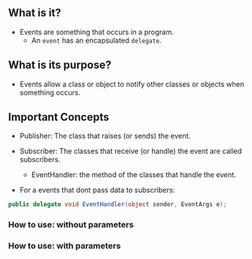 ## What is it?
- Events are something that occurs in a program.
  - An `event` has an encapsulated `delegate`.
        
## What is its purpose?
- Events allow a class or object to notify other classes or objects when something occurs.
      
## Important Concepts
- Publisher: The class that raises (or sends) the event.
- Subscriber: The classes that receive (or handle) the event are called subscribers. 
  - EventHandler: the method of the classes that handle the event.

- For a events that dont pass data to subscribers:
``` cs 
public delegate void EventHandler(object sender, EventArgs e);
```

### How to use: without parameters

### How to use: with parameters

